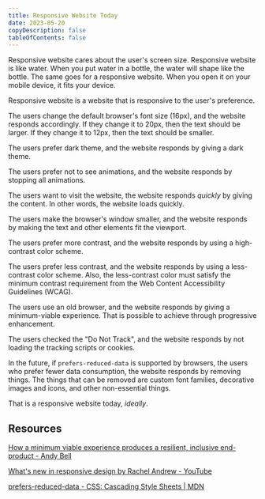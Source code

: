 ```yaml
---
title: Responsive Website Today
date: 2023-05-20
copyDescription: false
tableOfContents: false
---
```


Responsive website cares about the user's screen size. Responsive website is like water. When you put water in a bottle, the water will shape like the bottle. The same goes for a responsive website. When you open it on your mobile device, it fits your device.

Responsive website is a website that is responsive to the user's preference.

The users change the default browser's font size (16px), and the website responds accordingly. If they change it to 20px, then the text should be larger. If they change it to 12px, then the text should be smaller.

The users prefer dark theme, and the website responds by giving a dark theme.

The users prefer not to see animations, and the website responds by stopping all animations.

The users want to visit the website, the website responds *quickly* by giving the content. In other words, the website loads quickly.

The users make the browser's window smaller, and the website responds by making the text and other elements fit the viewport.

The users prefer more contrast, and the website responds by using a high-contrast color scheme.

The users prefer less contrast, and the website responds by using a less-contrast color scheme. Also, the less-contrast color must satisfy the minimum contrast requirement from the Web Content Accessibility Guidelines (WCAG).

The users use an old browser, and the website responds by giving a minimum-viable experience. That is possible to achieve through progressive enhancement.

The users checked the "Do Not Track", and the website responds by not loading the tracking scripts or cookies.

In the future, if `prefers-reduced-data` is supported by browsers, the users who prefer fewer data consumption, the website responds by removing things. The things that can be removed are custom font families, decorative images and icons, and other non-essential things.

That is a responsive website today, *ideally*.

## Resources

[How a minimum viable experience produces a resilient, inclusive end-product - Andy Bell](https://andy-bell.co.uk/how-a-minimum-viable-experience-produces-a-resilient-inclusive-end-product/)

[What's new in responsive design by Rachel Andrew - YouTube](https://www.youtube.com/watch?v=gSjPjkhIkNs)

[prefers-reduced-data - CSS: Cascading Style Sheets | MDN](https://developer.mozilla.org/en-US/docs/Web/CSS/@media/prefers-reduced-data)
